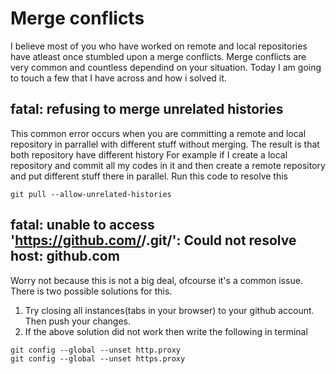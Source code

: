 # Merge conflicts
I believe most of you who have worked on remote and local repositories have atleast once stumbled upon a merge conflicts.
Merge conflicts are very common and countless dependind on your situation.
Today I am going to touch a few that I have across and how i solved it.

## fatal: refusing to merge unrelated histories
This common error occurs when you are committing a remote and local repository in parrallel with different stuff without merging. The result is that both repository have different history 
For example if I create a local repository and commit all my codes in it and then create a remote repository and put different stuff there in parallel.
Run this code to resolve this
```
git pull --allow-unrelated-histories
```
## fatal: unable to access 'https://github.com/<user-name>/<repository-name>.git/': Could not resolve host: github.com
Worry not because this is not a big deal, ofcourse it's a common issue. There is two possible solutions for this.
1. Try closing all instances(tabs in your browser) to your github account. Then push your changes.
2. If the above solution did not work then write the following in terminal
```
git config --global --unset http.proxy 
git config --global --unset https.proxy
```


